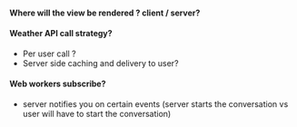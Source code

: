 #### Where will the view be rendered ? client / server?

#### Weather API call strategy?
  - Per user call ?
  - Server side caching and delivery to user?

#### Web workers subscribe? 
  - server notifies you on certain events (server starts the conversation vs 
  user will have to start the conversation)
 
